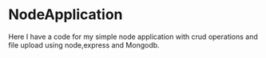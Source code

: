# NodeApplication
Here I have a code for my simple node application with crud operations and file upload using node,express and Mongodb.
